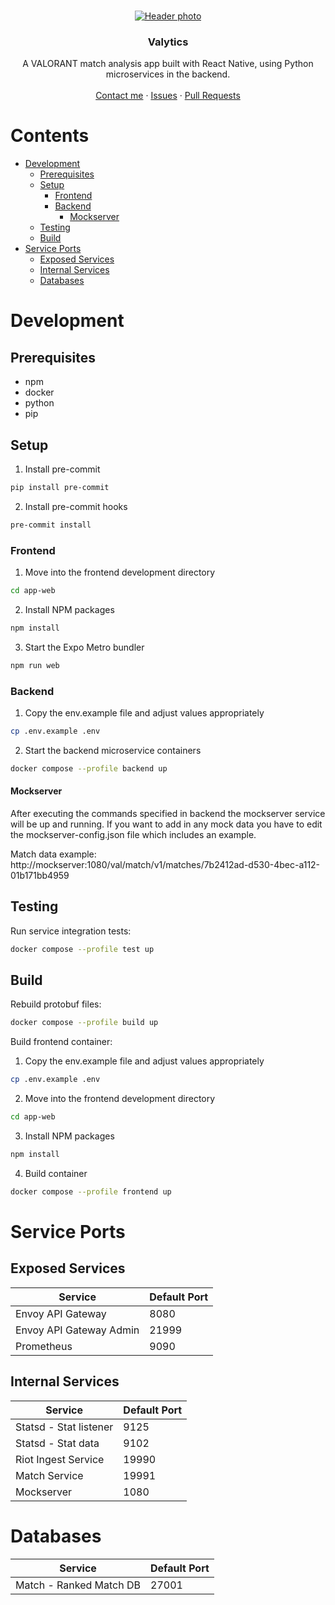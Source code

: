 <br />
<p align="center">
  <a href="https://github.com/Obliie/Valytics">
    <img src="https://images.contentstack.io/v3/assets/bltb6530b271fddd0b1/blt79971d6ef53d8a5f/5e8cdeaa07387e0c9bfff0c5/IMAGE_4.jpg" alt="Header photo" >
  </a>

  <h3 align="center">Valytics</h3>

  <p align="center">
    A VALORANT match analysis app built with React Native, using Python microservices in the backend.
    <br />
    <br />
    <a href="https://twitter.com/Obliie">Contact me</a>
    ·
    <a href="https://github.com/Obliie/Valytics/issues">Issues</a>
    ·
    <a href="https://github.com/Obliie/Valytics/pulls">Pull Requests</a>
  </p>
</p>

# Contents

- [Development](#development)
  - [Prerequisites](#prerequisites)
  - [Setup](#setup)
    - [Frontend](#frontend)
    - [Backend](#backend)
      - [Mockserver](#Mockserver)
  - [Testing](#testing)
  - [Build](#build)
- [Service Ports](#service-ports)
  - [Exposed Services](#exposed-services)
  - [Internal Services](#internal-services)
  - [Databases](#databases)

# Development

## Prerequisites

- npm
- docker
- python
- pip

## Setup

1. Install pre-commit

```sh
pip install pre-commit
```

2. Install pre-commit hooks

```sh
pre-commit install
```

### Frontend

1. Move into the frontend development directory

```sh
cd app-web
```

2. Install NPM packages

```sh
npm install
```

3. Start the Expo Metro bundler

```sh
npm run web
```

### Backend

1. Copy the env.example file and adjust values appropriately

```sh
cp .env.example .env
```

2. Start the backend microservice containers

```sh
docker compose --profile backend up
```

#### Mockserver

After executing the commands specified in backend the mockserver service will be up and running.
If you want to add in any mock data you have to edit the mockserver-config.json file which
includes an example.

Match data example: http://mockserver:1080/val/match/v1/matches/7b2412ad-d530-4bec-a112-01b171bb4959

## Testing

Run service integration tests:

```sh
docker compose --profile test up
```

## Build

Rebuild protobuf files:

```sh
docker compose --profile build up
```

Build frontend container:

1. Copy the env.example file and adjust values appropriately

```sh
cp .env.example .env
```

2. Move into the frontend development directory

```sh
cd app-web
```

3. Install NPM packages

```sh
npm install
```

4. Build container

```sh
docker compose --profile frontend up
```

# Service Ports

## Exposed Services

| Service                 | Default Port |
| ----------------------- | ------------ |
| Envoy API Gateway       | 8080         |
| Envoy API Gateway Admin | 21999        |
| Prometheus              | 9090         |

## Internal Services

| Service                | Default Port |
| ---------------------- | ------------ |
| Statsd - Stat listener | 9125         |
| Statsd - Stat data     | 9102         |
| Riot Ingest Service    | 19990        |
| Match Service          | 19991        |
| Mockserver             | 1080         |

# Databases

| Service                 | Default Port |
| ----------------------- | ------------ |
| Match - Ranked Match DB | 27001        |
